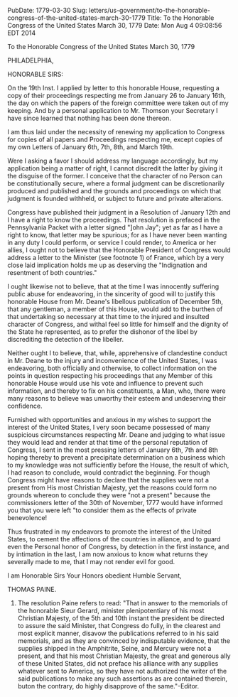 PubDate: 1779-03-30
Slug: letters/us-government/to-the-honorable-congress-of-the-united-states-march-30-1779
Title: To the Honorable Congress of the United States  March 30, 1779
Date: Mon Aug  4 09:08:56 EDT 2014

   To the Honorable Congress of the United States  March 30, 1779

   PHILADELPHIA,

   HONORABLE SIRS:

   On the 19th Inst. I applied by letter to this honorable House, requesting
   a copy of their proceedings respecting me from January 26 to January 16th,
   the day on which the papers of the foreign committee were taken out of my
   keeping. And by a personal application to Mr. Thomson your Secretary I
   have since learned that nothing has been done thereon.

   I am thus laid under the necessity of renewing my application to Congress
   for copies of all papers and Proceedings respecting me, except copies of
   my own Letters of January 6th, 7th, 8th, and March 19th.

   Were I asking a favor I should address my language accordingly, but my
   application being a matter of right, I cannot discredit the latter by
   giving it the disguise of the former. I conceive that the character of no
   Person can be constitutionally secure, where a formal judgment can be
   discretionarily produced and published and the grounds and proceedings on
   which that judgment is founded withheld, or subject to future and private
   alterations.

   Congress have published their judgment in a Resolution of January 12th and
   I have a right to know the proceedings. That resolution is prefaced in the
   Pennsylvania Packet with a letter signed "]ohn Jay"; yet as far as I have
   a right to know, that letter may be spurious; for as I have never been
   wanting in any duty I could perform, or service I could render, to America
   or her allies, I ought not to believe that the Honorable President of
   Congress would address a letter to the Minister (see footnote 1) of
   France, which by a very close laid implication holds me up as deserving
   the "Indignation and resentment of both countries."

   I ought likewise not to believe, that at the time I was innocently
   suffering public abuse for endeavoring, in the sincerity of good will to
   justify this honorable House from Mr. Deane's libellous publication of
   December 5th, that any gentleman, a member of this House, would add to the
   burthen of that undertaking so necessary at that time to the injured and
   insulted character of Congress, and withal feel so little for himself and
   the dignity of the State he represented, as to prefer the dishonor of the
   libel by discrediting the detection of the libeller.

   Neither ought I to believe, that, while, apprehensive of clandestine
   conduct in Mr. Deane to the injury and inconvenience of the United States,
   I was endeavoring, both officially and otherwise, to collect information
   on the points in question respecting his proceedings that any Member of
   this honorable House would use his vote and influence to prevent such
   information, and thereby to fix on his constituents, a Man, who, there
   were many reasons to believe was unworthy their esteem and undeserving
   their confidence.

   Furnished with opportunities and anxious in my wishes to support the
   interest of the United States, I very soon became possessed of many
   suspicious circumstances respecting Mr. Deane and judging to what issue
   they would lead and render at that time of the personal reputation of
   Congress, I sent in the most pressing letters of January 6th, 7th and 8th
   hoping thereby to prevent a precipitate determination on a business which
   to my knowledge was not sufficiently before the House, the result of
   which, I had reason to conclude, would contradict the beginning. For
   though Congress might have reasons to declare that the supplies were not a
   present from His most Christian Majesty, yet the reasons could form no
   grounds whereon to conclude they were "not a present" because the
   commissioners letter of the 30th of November, 1777 would have informed you
   that you were left "to consider them as the effects of private
   benevolence!

   Thus frustrated in my endeavors to promote the interest of the United
   States, to cement the affections of the countries in alliance, and to
   guard even the Personal honor of Congress, by detection in the first
   instance, and by intimation in the last, I am now anxious to know what
   returns they severally made to me, that I may not render evil for good.

   I am Honorable Sirs Your Honors obedient Humble Servant,

   THOMAS PAINE.

   1. The resolution Paine refers to read: "That in answer to the memorials
   of the honorable Sieur Gerard, minister plenipotentiary of his most
   Christian Majesty, of the 5th and 10th instant the president be directed
   to assure the said Minister, that Congress do fully, in the clearest and
   most explicit manner, disavow the publications referred to in his said
   memorials, and as they are convinced by indisputable evidence, that the
   supplies shipped in the Amphitrite, Seine, and Mercury were not a present,
   and that his most Christian Majesty, the great and generous ally of these
   United States, did not preface his alliance with any supplies whatever
   sent to America, so they have not authorized the writer of the said
   publications to make any such assertions as are contained therein, buton
   the contrary, do highly disapprove of the same."-Editor.


